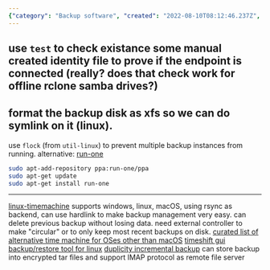 ```yaml
---
{"category": "Backup software", "created": "2022-08-10T08:12:46.237Z", "date": "2022-08-10 08:12:46", "description": "Linux-Timemachine is a versatile backup solution that serves as an alternative to Time Machine on Linux, Windows, and MacOS. It utilizes rsync for efficient backup support and employs hardlinks for streamlined management of backups.", "modified": "2023-09-10T11:20:19.305Z", "tags": ["backup", "stub", "time machine"], "title": "Time Machine Alternative for linux/windows"}
---
```

use `test` to check existance some manual created identity file to prove if the endpoint is connected
(really? does that check work for offline rclone samba drives?)
----
format the backup disk as xfs so we can do symlink on it (linux).
----
use `flock` (from `util-linux`) to prevent multiple backup instances from running.
alternative: [run-one](https://blog.dustinkirkland.com/2011/02/introducing-run-one-and-run-this-one.html)
```bash
sudo apt-add-repository ppa:run-one/ppa
sudo apt-get update
sudo apt-get install run-one
```
----
[linux-timemachine](https://github.com/cytopia/linux-timemachine#star-features) supports windows, linux, macOS, using rsync as backend, can use hardlink to make backup management very easy. can delete previous backup without losing data. need external controller to make "circular" or to only keep most recent backups on disk.
[curated list of alternative time machine for OSes other than macOS](https://alternativeto.net/software/time-machine/?platform=linux&p=2)
[timeshift gui backup/restore tool for linux](https://alternativeto.net/software/timeshift/about/)
[duplicity incremental backup](https://duplicity.gitlab.io/) can store backup into encrypted tar files and support IMAP protocol as remote file server